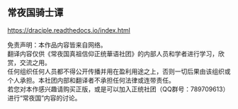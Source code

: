 ## 常夜国骑士谭
https://draciple.readthedocs.io/index.html

免责声明：本作品内容皆来自网络。  
翻译内容仅供《常夜国真祖信仰正统華语社团》的内部人员和学者进行学习，欣赏，交流之用。  
任何组织任何人员都不得公开传播并用在盈利用途之上，否则一切后果由该组织或个人承担。本社团内部和翻译者不承担任何法律或连带责任。  
若您对本作感兴趣请购买正版，或是可以加入正统社团（QQ群号：789709613）进行“常夜国”内容的讨论。